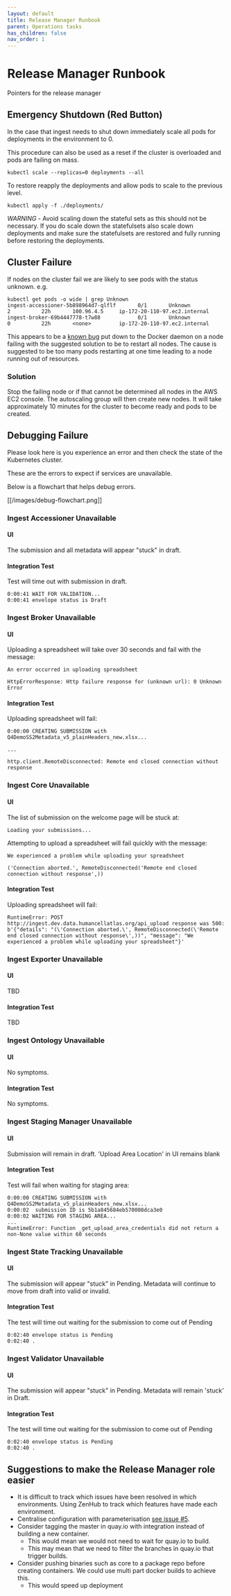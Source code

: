 ```yaml
---
layout: default
title: Release Manager Runbook
parent: Operations tasks
has_children: false
nav_order: 1
---
```


# Release Manager Runbook

Pointers for the release manager

## Emergency Shutdown (Red Button)
In the case that ingest needs to shut down immediately scale all pods for deployments in the environment to 0.

This procedure can also be used as a reset if the cluster is overloaded and pods are failing on mass. 

```
kubectl scale --replicas=0 deployments --all
```
To restore reapply the deployments and allow pods to scale to the previous level.
```
kubectl apply -f ./deployments/
```
*WARNING* - Avoid scaling down the stateful sets as this should not be necessary. If you do scale down the statefulsets also scale down deployments and make sure the statefulsets are restored and fully running before restoring the deployments.

## Cluster Failure
If nodes on the cluster fail we are likely to see pods with the status unknown. e.g.
```
kubectl get pods -o wide | grep Unknown
ingest-accessioner-5b898964d7-qlflf       0/1       Unknown             2          22h       100.96.4.5     ip-172-20-110-97.ec2.internal
ingest-broker-69b4447778-t7w88            0/1       Unknown             0          22h       <none>         ip-172-20-110-97.ec2.internal
```
This appears to be a [known bug](https://github.com/kubernetes/kubernetes/issues/43279) put down to the Docker daemon on a node failing with the suggested solution to be to restart all nodes. The cause is suggested to be too many pods restarting at one time leading to a node running out of resources.

### Solution
Stop the failing node or if that cannot be determined all nodes in the AWS EC2 console. The autoscaling group will then create new nodes. It will take approximately 10 minutes for the cluster to become ready and pods to be created.

## Debugging Failure 
Please look here is you experience an error and then check the state of the Kubernetes cluster.

These are the errors to expect if services are unavailable.

Below is a flowchart that helps debug errors.

[[/images/debug-flowchart.png]]


### Ingest Accessioner Unavailable

#### UI
The submission and all metadata will appear "stuck" in draft.

#### Integration Test
Test will time out with submission in draft.
```
0:00:41 WAIT FOR VALIDATION...
0:00:41 envelope status is Draft
```

### Ingest Broker Unavailable

#### UI
Uploading a spreadsheet will take over 30 seconds and fail with the message:
```
An error occurred in uploading spreadsheet

HttpErrorResponse: Http failure response for (unknown url): 0 Unknown Error
```

#### Integration Test
Uploading spreadsheet will fail:
```
0:00:00 CREATING SUBMISSION with Q4DemoSS2Metadata_v5_plainHeaders_new.xlsx...

...

http.client.RemoteDisconnected: Remote end closed connection without response
```

### Ingest Core Unavailable

#### UI
The list of submission on the welcome page will be stuck at:

```
Loading your submissions...
```
Attempting to upload a spreadsheet will fail quickly with the message:

```
We experienced a problem while uploading your spreadsheet

('Connection aborted.', RemoteDisconnected('Remote end closed connection without response',))
```

#### Integration Test
Uploading spreadsheet will fail:
```
RuntimeError: POST http://ingest.dev.data.humancellatlas.org/api_upload response was 500: b'{"details": "(\'Connection aborted.\', RemoteDisconnected(\'Remote end closed connection without response\',))", "message": "We experienced a problem while uploading your spreadsheet"}'
```

### Ingest Exporter Unavailable

#### UI

TBD

#### Integration Test

TBD

### Ingest Ontology Unavailable

#### UI
No symptoms.

#### Integration Test
No symptoms.

### Ingest Staging Manager Unavailable

#### UI
Submission will remain in draft. 'Upload Area Location' in UI remains blank

#### Integration Test
Test will fail when waiting for staging area:
```
0:00:00 CREATING SUBMISSION with Q4DemoSS2Metadata_v5_plainHeaders_new.xlsx...
0:00:02  submission ID is 5b1a845684eb570008dca3e0
0:00:02 WAITING FOR STAGING AREA...
...
RuntimeError: Function _get_upload_area_credentials did not return a non-None value within 60 seconds
```

### Ingest State Tracking Unavailable

#### UI
The submission will appear "stuck" in Pending. Metadata will continue to move from draft into valid or invalid.

#### Integration Test
The test will time out waiting for the submission to come out of Pending
```
0:02:40 envelope status is Pending
0:02:40 .
```

### Ingest Validator Unavailable

#### UI
The submission will appear "stuck" in Pending. Metadata will remain 'stuck' in Draft.

#### Integration Test
The test will time out waiting for the submission to come out of Pending
```
0:02:40 envelope status is Pending
0:02:40 .
```

## Suggestions to make the Release Manager role easier
- It is difficult to track which issues have been resolved in which environments. Using ZenHub to track which features have made each environment.
- Centralise configuration with parameterisation [see issue #5](https://app.zenhub.com/workspace/o/humancellatlas/ingest-central/issues/5).
- Consider tagging the master in quay.io with integration instead of building a new container. 
  - This would mean we would not need to wait for quay.io to build.
  - This may mean that we need to filter the branches in quay.io that trigger builds.
- Consider pushing binaries such as core to a package repo before creating containers. We could use multi part docker builds to achieve this.
  - This would speed up deployment
